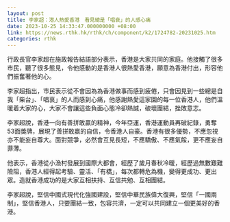 ```yaml
---
layout: post
title: 李家超：港人熱愛香港　看見總是「唱衰」的人感心痛
date: 2023-10-25 14:33:47.000000000 +08:00
link: https://news.rthk.hk/rthk/ch/component/k2/1724782-20231025.htm
categories: rthk
---
```


行政長官李家超在施政報告結語部分表示，香港是大家共同的家庭。他接觸了很多市民，聽了很多態見，令他感動的是香港人很熱愛香港，願意為香港付出，形容他們振奮著他的心。

李家超指出，市民表示從不會因為為香港做事而感到疲倦，只會因見到一些總是自我「柴台」、「唱衰」的人而感到心痛，他感謝熱愛這家園的每一位香港人，他們溫暖着大家的心，大家不會讓這些負面心態冷卻熱誠，破壞團結，挫敗意志。

李家超說，香港一向有善拼敢贏的精神，今年亞運，香港運動員再破紀錄，勇奪53面獎牌，展現了善拼敢贏的自信，令香港人自豪。香港有很多優勢，不應忽視亦不能妄自尊大。面對競爭，必然會互見長短，不應驕傲、不應氣餒，更不應妄自菲薄。

他表示，香港從小漁村發展到國際大都會，經歷了歲月春秋冷暖，經歷過無數艱難險阻，香港人經得起考驗、靈活、「有橋」，每次都轉危為機，變得更成功、更出眾。造就香港成功的是大家互相扶持、互信共勉、互相團結。

李家超說，堅信中國式現代化強國建設，堅信中華民族偉大復興，堅信「一國兩制」，堅信香港人，只要團結一致，包容共濟，一定可以共同建立一個更美好的香港。
